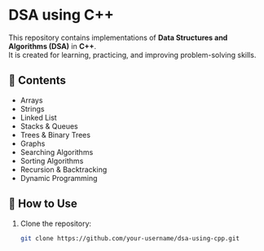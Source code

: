 # DSA using C++

This repository contains implementations of **Data Structures and Algorithms (DSA)** in **C++**.  
It is created for learning, practicing, and improving problem-solving skills.

## 📂 Contents
- Arrays
- Strings
- Linked List
- Stacks & Queues
- Trees & Binary Trees
- Graphs
- Searching Algorithms
- Sorting Algorithms
- Recursion & Backtracking
- Dynamic Programming

## 🚀 How to Use
1. Clone the repository:
   ```bash
   git clone https://github.com/your-username/dsa-using-cpp.git
